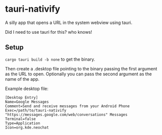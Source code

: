 # tauri-nativify

A silly app that opens a URL in the system webview using tauri.

Did I need to use tauri for this? who knows!

## Setup

`cargo tauri build -b none` to get the binary.

Then create a .desktop file pointing to the binary passing the first argument as the URL to open. Optionally you can pass the second argument as the name of the app.

Example desktop file:

```desktop
[Desktop Entry]
Name=Google Messages
Comment=Send and receive messages from your Android Phone
Exec=/path/to/tauri-nativify "https://messages.google.com/web/conversations" Messages
Terminal=false
Type=Application
Icon=org.kde.neochat
```
